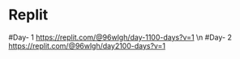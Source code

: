 # Replit
#Day- 1 https://replit.com/@96wlgh/day-1100-days?v=1 
\n
#Day- 2 https://replit.com/@96wlgh/day2100-days?v=1
